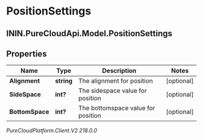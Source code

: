 # PositionSettings

## ININ.PureCloudApi.Model.PositionSettings

## Properties

|Name | Type | Description | Notes|
|------------ | ------------- | ------------- | -------------|
| **Alignment** | **string** | The alignment for position | [optional] |
| **SideSpace** | **int?** | The sidespace value for position | [optional] |
| **BottomSpace** | **int?** | The bottomspace value for position | [optional] |



_PureCloudPlatform.Client.V2 218.0.0_
